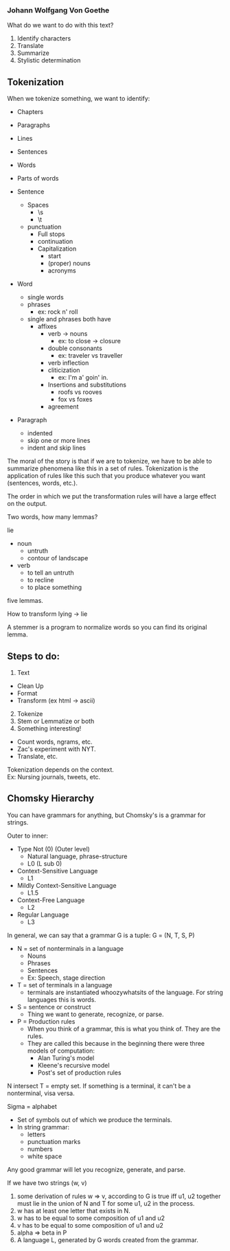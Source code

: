 

### Johann Wolfgang Von Goethe

What do we want to do with this text?
1. Identify characters
2. Translate
3. Summarize
4. Stylistic determination


## Tokenization
When we tokenize something, we want to identify:
- Chapters
- Paragraphs
- Lines
- Sentences
- Words
- Parts of words


- Sentence
  - Spaces
    - \s
    - \t
  - punctuation
    - Full stops
    - continuation
    - Capitalization
      - start
      - (proper) nouns
      - acronyms

- Word
  - single words
  - phrases
    - ex: rock n' roll
  - single and phrases both have
    - affixes
      - verb -> nouns
        - ex: to close -> closure
      - double consonants
        - ex: traveler vs traveller
      - verb inflection
      - cliticization
        - ex: I'm a' goin' in.
      - Insertions and substitutions
        - roofs vs rooves
        - fox vs foxes
      - agreement

- Paragraph
  - indented
  - skip one or more lines
  - indent and skip lines

The moral of the story is that if we are to tokenize, we have to be able to summarize phenomena like this in a set of rules.  Tokenization is the application of rules like this such that you produce whatever you want (sentences, words, etc.).


The order in which we put the transformation rules will have a large effect on the output.


Two words, how many lemmas?

lie
- noun
  - untruth
  - contour of landscape
- verb
  - to tell an untruth
  - to recline
  - to place something

five lemmas.  

How to transform lying -> lie

A stemmer is  a program to normalize words so you can find its original lemma.

## Steps to do:
1. Text
  - Clean Up
  - Format
  - Transform (ex html -> ascii)
2. Tokenize
3. Stem or Lemmatize or both
4. Something interesting!
  - Count words, ngrams, etc.
  - Zac's experiment with NYT.
  - Translate, etc.


Tokenization depends on the context.  
Ex:  Nursing journals, tweets, etc.

## Chomsky Hierarchy
You can have grammars for anything, but Chomsky's is a grammar for strings.

Outer to inner:
- Type Not (0) (Outer level)
  - Natural language, phrase-structure
  - L0 (L sub 0)
- Context-Sensitive Language
  - L1
- Mildly Context-Sensitive Language
  - L1.5
- Context-Free Language
  - L2
- Regular Language
  - L3

In general, we can say that a grammar G is a tuple:
G = (N, T, S, P)
- N = set of nonterminals in a language
  - Nouns
  - Phrases
  - Sentences
  - Ex: Speech, stage direction
- T = set of terminals in a language
  - terminals are instantiated whoozywhatsits of the language.  For string languages this is words.
- S = sentence or construct
  - Thing we want to generate, recognize, or parse.
- P = Production rules
  - When you think of a grammar, this is what you think of.  They are the rules.
  - They are called this because in the beginning there were three models of computation:
    - Alan Turing's model
    - Kleene's recursive model
    - Post's set of production rules

N intersect T = empty set.  If something is a terminal, it can't be a nonterminal, visa versa.

Sigma = alphabet
  - Set of symbols out of which we produce the terminals.
  - In string grammar: 
    - letters
    - punctuation marks
    - numbers
    - white space

Any good grammar will let you recognize, generate, and parse.


If we have two strings (w, v)
1. some derivation of rules w => v, according to G is true iff 
u1, u2 together must lie in the union of N and T for some u1, u2 in the process.
2. w has at least one letter that exists in N.
3. w has to be equal to some composition of u1 and u2
4. v has to be equal to some composition of u1 and u2
5. alpha => beta in P
6. A language L, generated by G words created from the grammar.

